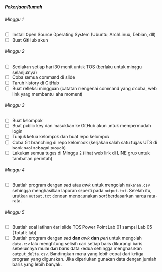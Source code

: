 ##### Pekerjaan Rumah

###### Minggu 1
- [ ] Install Open Source Operating System (Ubuntu, ArchLinux, Debian, dll)
- [ ] Buat GitHub akun

###### Minggu 2
- [ ] Sediakan setiap hari 30 menit untuk TOS (berlaku untuk minggu selanjutnya)
- [ ] Coba semua command di slide
- [ ] Taruh history di GitHub
- [ ] Buat refleksi mingguan (catatan mengenai command yang dicoba, web link yang membantu, aha moment)

###### Minggu 3
- [ ] Buat kelompok
- [ ] Buat public key dan masukkan ke GitHub akun untuk mempermudah login
- [ ] Tunjuk ketua kelompok dan buat repo kelompok
- [ ] Coba Git branching di repo kelompok (kerjakan salah satu tugas UTS di bank soal sebagai proyek)
- [ ] Lakukan semua tugas di Minggu 2 (lihat web link di LINE grup untuk tambahan perintah)

###### Minggu 4
- [ ] Buatlah program dengan *sed* atau *awk* untuk mengolah `makanan.csv` sehingga menghasilkan laporan seperti pada `output.txt`. Setelah itu, urutkan `output.txt` dengan menggunakan *sort* berdasarkan harga rata-rata.

###### Minggu 5
- [ ] Buatlah soal latihan dari slide TOS Power Point Lab 01 sampai Lab 05 (Total 5 lab)
- [ ] Buatlah program dengan *sed* **dan** *awk* **dan** *perl* untuk mengolah `data.csv` lalu menghitung selisih dari setiap baris dikurangi baris sebelumnya mulai dari baris data kedua sehingga menghasilkan `output_delta.csv`. Bandingkan mana yang lebih cepat dari ketiga program yang digunakan. Jika diperlukan gunakan data dengan jumlah baris yang lebih banyak.
